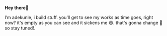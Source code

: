 <b>Hey there</b>👋

I’m adekunle, i build stuff. you'll get to see my works as time goes, right now? it's empty as you can see and it sickens me 😷.
that's gonna change 😤 so stay tuned!.
